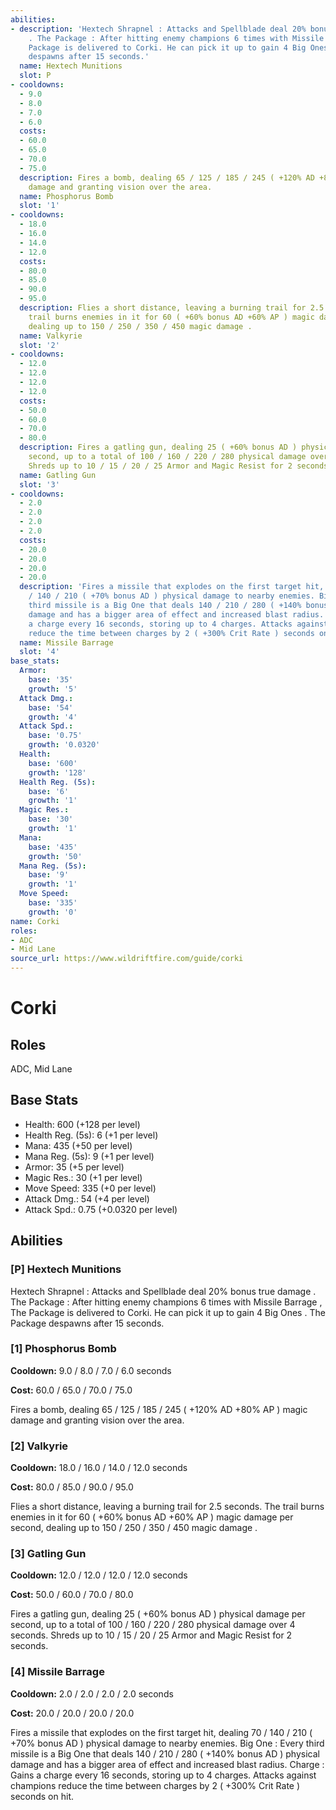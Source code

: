 ```yaml
---
abilities:
- description: 'Hextech Shrapnel : Attacks and Spellblade deal 20% bonus true damage
    . The Package : After hitting enemy champions 6 times with Missile Barrage , The
    Package is delivered to Corki. He can pick it up to gain 4 Big Ones . The Package
    despawns after 15 seconds.'
  name: Hextech Munitions
  slot: P
- cooldowns:
  - 9.0
  - 8.0
  - 7.0
  - 6.0
  costs:
  - 60.0
  - 65.0
  - 70.0
  - 75.0
  description: Fires a bomb, dealing 65 / 125 / 185 / 245 ( +120% AD +80% AP ) magic
    damage and granting vision over the area.
  name: Phosphorus Bomb
  slot: '1'
- cooldowns:
  - 18.0
  - 16.0
  - 14.0
  - 12.0
  costs:
  - 80.0
  - 85.0
  - 90.0
  - 95.0
  description: Flies a short distance, leaving a burning trail for 2.5 seconds. The
    trail burns enemies in it for 60 ( +60% bonus AD +60% AP ) magic damage per second,
    dealing up to 150 / 250 / 350 / 450 magic damage .
  name: Valkyrie
  slot: '2'
- cooldowns:
  - 12.0
  - 12.0
  - 12.0
  - 12.0
  costs:
  - 50.0
  - 60.0
  - 70.0
  - 80.0
  description: Fires a gatling gun, dealing 25 ( +60% bonus AD ) physical damage per
    second, up to a total of 100 / 160 / 220 / 280 physical damage over 4 seconds.
    Shreds up to 10 / 15 / 20 / 25 Armor and Magic Resist for 2 seconds.
  name: Gatling Gun
  slot: '3'
- cooldowns:
  - 2.0
  - 2.0
  - 2.0
  - 2.0
  costs:
  - 20.0
  - 20.0
  - 20.0
  - 20.0
  description: 'Fires a missile that explodes on the first target hit, dealing 70
    / 140 / 210 ( +70% bonus AD ) physical damage to nearby enemies. Big One : Every
    third missile is a Big One that deals 140 / 210 / 280 ( +140% bonus AD ) physical
    damage and has a bigger area of effect and increased blast radius. Charge : Gains
    a charge every 16 seconds, storing up to 4 charges. Attacks against champions
    reduce the time between charges by 2 ( +300% Crit Rate ) seconds on hit.'
  name: Missile Barrage
  slot: '4'
base_stats:
  Armor:
    base: '35'
    growth: '5'
  Attack Dmg.:
    base: '54'
    growth: '4'
  Attack Spd.:
    base: '0.75'
    growth: '0.0320'
  Health:
    base: '600'
    growth: '128'
  Health Reg. (5s):
    base: '6'
    growth: '1'
  Magic Res.:
    base: '30'
    growth: '1'
  Mana:
    base: '435'
    growth: '50'
  Mana Reg. (5s):
    base: '9'
    growth: '1'
  Move Speed:
    base: '335'
    growth: '0'
name: Corki
roles:
- ADC
- Mid Lane
source_url: https://www.wildriftfire.com/guide/corki
---
```


# Corki

## Roles

ADC, Mid Lane

## Base Stats

- Health: 600 (+128 per level)
- Health Reg. (5s): 6 (+1 per level)
- Mana: 435 (+50 per level)
- Mana Reg. (5s): 9 (+1 per level)
- Armor: 35 (+5 per level)
- Magic Res.: 30 (+1 per level)
- Move Speed: 335 (+0 per level)
- Attack Dmg.: 54 (+4 per level)
- Attack Spd.: 0.75 (+0.0320 per level)

## Abilities

### [P] Hextech Munitions

Hextech Shrapnel : Attacks and Spellblade deal 20% bonus true damage . The Package : After hitting enemy champions 6 times with Missile Barrage , The Package is delivered to Corki. He can pick it up to gain 4 Big Ones . The Package despawns after 15 seconds.

### [1] Phosphorus Bomb

**Cooldown:** 9.0 / 8.0 / 7.0 / 6.0 seconds

**Cost:** 60.0 / 65.0 / 70.0 / 75.0

Fires a bomb, dealing 65 / 125 / 185 / 245 ( +120% AD +80% AP ) magic damage and granting vision over the area.

### [2] Valkyrie

**Cooldown:** 18.0 / 16.0 / 14.0 / 12.0 seconds

**Cost:** 80.0 / 85.0 / 90.0 / 95.0

Flies a short distance, leaving a burning trail for 2.5 seconds. The trail burns enemies in it for 60 ( +60% bonus AD +60% AP ) magic damage per second, dealing up to 150 / 250 / 350 / 450 magic damage .

### [3] Gatling Gun

**Cooldown:** 12.0 / 12.0 / 12.0 / 12.0 seconds

**Cost:** 50.0 / 60.0 / 70.0 / 80.0

Fires a gatling gun, dealing 25 ( +60% bonus AD ) physical damage per second, up to a total of 100 / 160 / 220 / 280 physical damage over 4 seconds. Shreds up to 10 / 15 / 20 / 25 Armor and Magic Resist for 2 seconds.

### [4] Missile Barrage

**Cooldown:** 2.0 / 2.0 / 2.0 / 2.0 seconds

**Cost:** 20.0 / 20.0 / 20.0 / 20.0

Fires a missile that explodes on the first target hit, dealing 70 / 140 / 210 ( +70% bonus AD ) physical damage to nearby enemies. Big One : Every third missile is a Big One that deals 140 / 210 / 280 ( +140% bonus AD ) physical damage and has a bigger area of effect and increased blast radius. Charge : Gains a charge every 16 seconds, storing up to 4 charges. Attacks against champions reduce the time between charges by 2 ( +300% Crit Rate ) seconds on hit.

